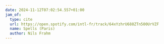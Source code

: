 ```yaml
---
date: 2024-11-12T07:02:54.557+01:00
jam_of:
  type: cite
  url: https://open.spotify.com/intl-fr/track/64xYzhrU688ZTn500UrVZF
  name: Spells (Paris)
  author: Nils Frahm
---
```

